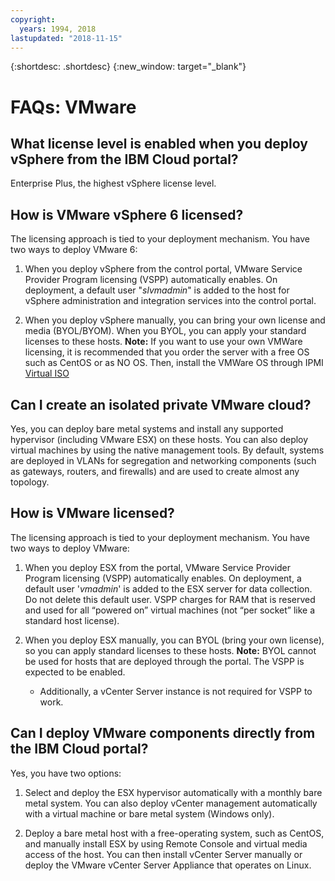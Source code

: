 ```yaml
---
copyright:
  years: 1994, 2018
lastupdated: "2018-11-15"
---
```


{:shortdesc: .shortdesc}
{:new_window: target="_blank"}

# FAQs: VMware 

## What license level is enabled when you deploy vSphere from the IBM Cloud portal?

Enterprise Plus, the highest vSphere license level.

## How is VMware vSphere 6 licensed?

The licensing approach is tied to your deployment mechanism. You have two ways to deploy VMware 6:

1. When you deploy vSphere from the control portal, VMware Service Provider Program licensing (VSPP) automatically enables. On deployment, a default user "_slvmadmin_" is added to the host for vSphere administration and integration services into the control portal.

2. When you deploy vSphere manually, you can bring your own license and media (BYOL/BYOM). When you BYOL, you can apply your standard licenses to these hosts. **Note:** If you want to use your own VMWare licensing, it is recommended that you order the server with a free OS such as CentOS or as NO OS. Then, install the VMWare OS through IPMI [Virtual ISO](../bare_metal/mount-iso-bare-metal-server.html)

## Can I create an isolated private VMware cloud?

Yes, you can deploy bare metal systems and install any supported hypervisor (including VMware ESX) on these hosts. You can also deploy virtual machines by using the native management tools. By default, systems are deployed in VLANs for segregation and networking components (such as gateways, routers, and firewalls) and are used to create almost any topology.

## How is VMware licensed?

The licensing approach is tied to your deployment mechanism. You have two ways to deploy VMware:

1. When you deploy ESX from the portal, VMware Service Provider Program licensing (VSPP) automatically enables. On deployment, a default user '_vmadmin_' is added to the ESX server for data collection. Do not delete this default user. VSPP charges for RAM that is reserved and used for all “powered on” virtual machines (not “per socket” like a standard host license).

2. When you deploy ESX manually, you can BYOL (bring your own license), so you can apply standard licenses to these hosts. **Note:** BYOL cannot be used for hosts that are deployed through the portal. The VSPP is expected to be enabled.

    * Additionally, a vCenter Server instance is not required for VSPP to work.

## Can I deploy VMware components directly from the IBM Cloud portal?

Yes, you have two options:

1. Select and deploy the ESX hypervisor automatically with a monthly bare metal system. You can also deploy vCenter management automatically with a virtual machine or bare metal system (Windows only).

2. Deploy a bare metal host with a free-operating system, such as CentOS, and manually install ESX by using Remote Console and virtual media access of the host. You can then install vCenter Server manually or deploy the VMware vCenter Server Appliance that operates on Linux.

